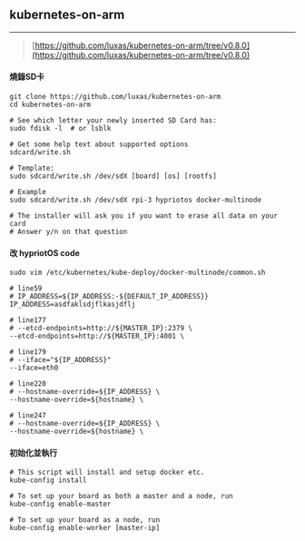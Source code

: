 ## kubernetes-on-arm

---

> [https://github.com/luxas/kubernetes-on-arm/tree/v0.8.0](https://github.com/luxas/kubernetes-on-arm/tree/v0.8.0)

#### 燒錄SD卡

```
git clone https://github.com/luxas/kubernetes-on-arm
cd kubernetes-on-arm

# See which letter your newly inserted SD Card has:
sudo fdisk -l  # or lsblk

# Get some help text about supported options
sdcard/write.sh

# Template:
sudo sdcard/write.sh /dev/sdX [board] [os] [rootfs]

# Example
sudo sdcard/write.sh /dev/sdX rpi-3 hypriotos docker-multinode

# The installer will ask you if you want to erase all data on your card
# Answer y/n on that question
```

#### 改 hypriotOS code

```
sudo vim /etc/kubernetes/kube-deploy/docker-multinode/common.sh

# line59
# IP_ADDRESS=${IP_ADDRESS:-${DEFAULT_IP_ADDRESS}}
IP_ADDRESS=asdfaklsdjflkasjdflj
```

```
# line177
# --etcd-endpoints=http://${MASTER_IP}:2379 \
--etcd-endpoints=http://${MASTER_IP}:4001 \
```

```
# line179
# --iface="${IP_ADDRESS}"
--iface=eth0
```

```
# line220
# --hostname-override=${IP_ADDRESS} \
--hostname-override=${hostname} \
```

```
# line247
# --hostname-override=${IP_ADDRESS} \
--hostname-override=${hostname} \
```

#### 初始化並執行

```
# This script will install and setup docker etc.
kube-config install

# To set up your board as both a master and a node, run
kube-config enable-master

# To set up your board as a node, run
kube-config enable-worker [master-ip]
```

#### 




